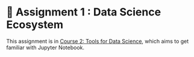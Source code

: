 # :rocket: Assignment 1 : Data Science Ecosystem
This assignment is in [Course 2: Tools for Data Science](https://www.coursera.org/learn/open-source-tools-for-data-science?specialization=ibm-data-science), which aims to get familiar with Jupyter Notebook.
